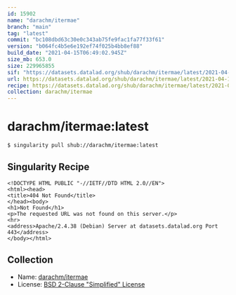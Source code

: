 ```yaml
---
id: 15902
name: "darachm/itermae"
branch: "main"
tag: "latest"
commit: "bc108dbd63c30e0c343ab75fe9fac1fa77f33f61"
version: "b064fc4b5e6e192ef74f025b4bb8ef88"
build_date: "2021-04-15T06:49:02.945Z"
size_mb: 653.0
size: 229965855
sif: "https://datasets.datalad.org/shub/darachm/itermae/latest/2021-04-15-bc108dbd-b064fc4b/b064fc4b5e6e192ef74f025b4bb8ef88.sif"
url: https://datasets.datalad.org/shub/darachm/itermae/latest/2021-04-15-bc108dbd-b064fc4b/
recipe: https://datasets.datalad.org/shub/darachm/itermae/latest/2021-04-15-bc108dbd-b064fc4b/Singularity
collection: darachm/itermae
---
```


# darachm/itermae:latest

```bash
$ singularity pull shub://darachm/itermae:latest
```

## Singularity Recipe

```singularity
<!DOCTYPE HTML PUBLIC "-//IETF//DTD HTML 2.0//EN">
<html><head>
<title>404 Not Found</title>
</head><body>
<h1>Not Found</h1>
<p>The requested URL was not found on this server.</p>
<hr>
<address>Apache/2.4.38 (Debian) Server at datasets.datalad.org Port 443</address>
</body></html>
```

## Collection

 - Name: [darachm/itermae](https://github.com/darachm/itermae)
 - License: [BSD 2-Clause "Simplified" License](https://api.github.com/licenses/bsd-2-clause)

